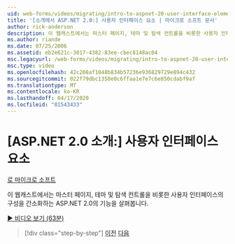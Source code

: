 ```yaml
---
uid: web-forms/videos/migrating/intro-to-aspnet-20-user-interface-elements
title: '[소개에서 ASP.NET 2.0:] 사용자 인터페이스 요소 | 마이크로 소프트 문서'
author: rick-anderson
description: 이 웹캐스트에서는 마스터 페이지, 테마 및 탐색 컨트롤을 비롯한 사용자 인터페이스의 구성을 간소화하는 ASP.NET 2.0의 기능을 살펴봅니다.
ms.author: riande
ms.date: 07/25/2006
ms.assetid: eb2e621c-3017-4382-83ee-cbec8148ac04
msc.legacyurl: /web-forms/videos/migrating/intro-to-aspnet-20-user-interface-elements
msc.type: video
ms.openlocfilehash: 42c208af1048b834b57236e936829729e894c432
ms.sourcegitcommit: 022f79dbc1350e0c6ffaa1e7e7c6e850cdabf9af
ms.translationtype: MT
ms.contentlocale: ko-KR
ms.lasthandoff: 04/17/2020
ms.locfileid: "81543433"
---
```

# <a name="intro-to-aspnet-20-user-interface-elements"></a>[ASP.NET 2.0 소개:] 사용자 인터페이스 요소

[로 마이크로 소프트](https://github.com/microsoft)

이 웹캐스트에서는 마스터 페이지, 테마 및 탐색 컨트롤을 비롯한 사용자 인터페이스의 구성을 간소화하는 ASP.NET 2.0의 기능을 살펴봅니다.

[&#9654; 비디오 보기 (63분)](https://channel9.msdn.com/Blogs/ASP-NET-Site-Videos/intro-to-aspnet-20-user-interface-elements)

> [!div class="step-by-step"]
> [이전](intro-to-aspnet-20-aspnet-20-fundamentals.md)
> [다음](migrating-from-classic-asp-to-aspnet.md)
